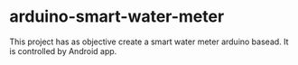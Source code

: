 # arduino-smart-water-meter
This project has as objective create a smart water meter arduino basead. It is controlled by Android app.
